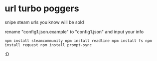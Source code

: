 # url turbo poggers

snipe steam urls you know will be sold

rename "config1.json.example" to "config1.json" and input your info

``npm install steamcommunity
npm install readline
npm install fs
npm install request
npm install prompt-sync``

:D
